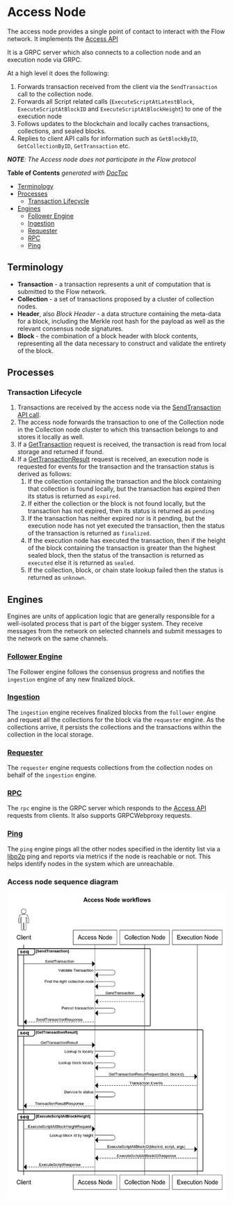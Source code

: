 # Access Node

The access node provides a single point of contact to interact with the Flow network. It implements the [Access API](https://github.com/onflow/flow/blob/master/docs/access-api-spec.md)

It is a GRPC server which also connects to a collection node and an execution node via GRPC.

At a high level it does the following:

1. Forwards transaction received from the client via the `SendTransaction` call to the collection node.
2. Forwards all Script related calls (`ExecuteScriptAtLatestBlock`, `ExecuteScriptAtBlockID` and `ExecuteScriptAtBlockHeight`) to one of the execution node
3. Follows updates to the blockchain and locally caches transactions, collections, and sealed blocks.
4. Replies to client API calls for information such as `GetBlockByID`, `GetCollectionByID`, `GetTransaction` etc.


***NOTE**: The Access node does not participate in the Flow protocol*

<!-- START doctoc generated TOC please keep comment here to allow auto update -->
<!-- DON'T EDIT THIS SECTION, INSTEAD RE-RUN doctoc TO UPDATE -->
**Table of Contents**  *generated with [DocToc](https://github.com/thlorenz/doctoc)*

- [Terminology](#terminology)
- [Processes](#processes)
  - [Transaction Lifecycle](#transaction-lifecycle)
- [Engines](#engines)
  - [Follower Engine](#follower-engine)
  - [Ingestion](#ingestion)
  - [Requester](#requester)
  - [RPC](#rpc)
  - [Ping](#ping)

<!-- END doctoc generated TOC please keep comment here to allow auto update -->

## Terminology

- **Transaction** - a transaction represents a unit of computation that is submitted to the Flow network.
- **Collection** - a set of transactions proposed by a cluster of collection nodes.
- **Header**, also _Block Header_ - a data structure containing the meta-data for a block, including the Merkle root hash for the payload as well as the relevant consensus node signatures.
- **Block** - the combination of a block header with block contents, representing all the data necessary to construct and validate the entirety of the block.

## Processes

### Transaction Lifecycle
1. Transactions are received by the access node via the [SendTransaction API call](https://github.com/onflow/flow/blob/master/docs/access-api-spec.md#sendtransaction).
2. The access node forwards the transaction to one of the Collection node in the Collection node cluster to which this transaction belongs to and stores it locally as well.
3. If a [GetTransaction](https://github.com/onflow/flow/blob/master/docs/access-api-spec.md#gettransaction) request is received, the transaction is read from local storage and returned if found.
4. If a [GetTransactionResult](https://github.com/onflow/flow/blob/master/docs/access-api-spec.md#gettransactionresult) request is received,
an execution node is requested for events for the transaction and the transaction status is derived as follows:
    1. If the collection containing the transaction and the block containing that collection is found locally, but the transaction has expired then its status is returned as `expired`.
    2. If either the collection or the block is not found locally, but the transaction has not expired, then its status is returned as `pending`
    3. If the transaction has neither expired nor is it pending, but the execution node has not yet executed the transaction,
       then the status of the transaction is returned as `finalized`.
    4. If the execution node has executed the transaction, then if the height of the block containing the transaction is greater than the highest sealed block,
    then the status of the transaction is returned as `executed` else it is returned as `sealed`.
    5. If the collection, block, or chain state lookup failed then the status is returned as `unknown`.


## Engines

Engines are units of application logic that are generally responsible for a well-isolated process that is part of the bigger system. They receive messages from the network on selected channels and submit messages to the network on the same channels.

### [Follower Engine](../../engine/common/follower)

The Follower engine follows the consensus progress and notifies the `ingestion` engine of any new finalized block.

### [Ingestion](../../engine/access/ingestion)

The `ingestion` engine receives finalized blocks from the `follower` engine and request all the collections for the block via the `requester` engine.
As the collections arrive, it persists the collections and the transactions within the collection in the local storage.

### [Requester](../../engine/common/requester)

The `requester` engine requests collections from the collection nodes on behalf of the `ingestion` engine.

### [RPC](../../engine/access/rpc)

The `rpc` engine is the GRPC server which responds to the [Access API](https://github.com/onflow/flow/blob/master/docs/access-api-spec.md) requests from clients.
It also supports GRPCWebproxy requests.

### [Ping](../../engine/access/ping)

The `ping` engine pings all the other nodes specified in the identity list via a [libp2p](https://github.com/libp2p/go-libp2p) ping and reports via metrics if the node is reachable or not.
This helps identify nodes in the system which are unreachable.


### Access node sequence diagram

![Access node sequence diagram](/docs/AccessNodeSequenceDiagram.png)

